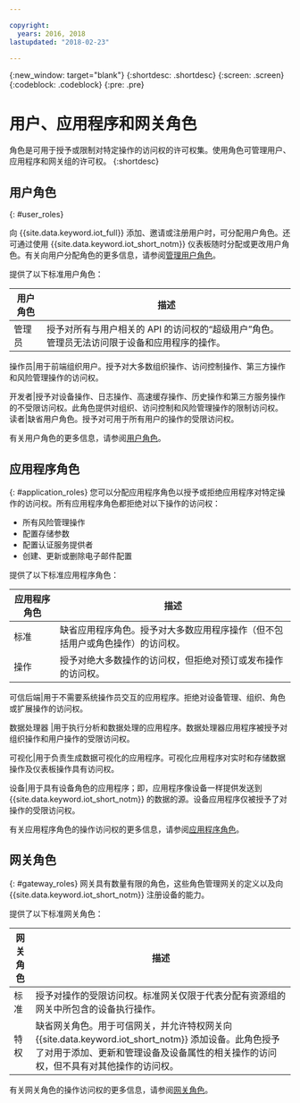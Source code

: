 ```yaml
---

copyright:
  years: 2016, 2018
lastupdated: "2018-02-23"

---
```


{:new_window: target="blank"}
{:shortdesc: .shortdesc}
{:screen: .screen}
{:codeblock: .codeblock}
{:pre: .pre}

# 用户、应用程序和网关角色

角色是可用于授予或限制对特定操作的访问权的许可权集。使用角色可管理用户、应用程序和网关组的许可权。
{:shortdesc}

## 用户角色
{: #user_roles}

向 {{site.data.keyword.iot_full}} 添加、邀请或注册用户时，可分配用户角色。还可通过使用 {{site.data.keyword.iot_short_notm}} 仪表板随时分配或更改用户角色。有关向用户分配角色的更多信息，请参阅[管理用户角色](managing_user_roles.html)。

提供了以下标准用户角色：

用户角色|描述
------------- | -------------
管理员|授予对所有与用户相关的 API 的访问权的“超级用户”角色。管理员无法访问限于设备和应用程序的操作。

操作员|用于前端组织用户。授予对大多数组织操作、访问控制操作、第三方操作和风险管理操作的访问权。

开发者|授予对设备操作、日志操作、高速缓存操作、历史操作和第三方服务操作的不受限访问权。此角色提供对组织、访问控制和风险管理操作的限制访问权。
读者|缺省用户角色。授予对可用于所有用户的操作的受限访问权。



有关用户角色的更多信息，请参阅[用户角色](reference/roles_access.html)。

## 应用程序角色
{: #application_roles}
您可以分配应用程序角色以授予或拒绝应用程序对特定操作的访问权。所有应用程序角色都拒绝对以下操作的访问权：

- 所有风险管理操作
- 配置存储参数
- 配置认证服务提供者
- 创建、更新或删除电子邮件配置

提供了以下标准应用程序角色：

应用程序角色|描述
------------- | -------------
标准|缺省应用程序角色。授予对大多数应用程序操作（但不包括用户或角色操作）的访问权。
操作|授予对绝大多数操作的访问权，但拒绝对预订或发布操作的访问权。

可信后端|用于不需要系统操作员交互的应用程序。拒绝对设备管理、组织、角色或扩展操作的访问权。

数据处理器
|用于执行分析和数据处理的应用程序。数据处理器应用程序被授予对组织操作和用户操作的受限访问权。

可视化|用于负责生成数据可视化的应用程序。可视化应用程序对实时和存储数据操作及仪表板操作具有访问权。

设备|用于具有设备角色的应用程序；即，应用程序像设备一样提供发送到 {{site.data.keyword.iot_short_notm}} 的数据的源。设备应用程序仅被授予了对操作的受限访问权。


有关应用程序角色的操作访问权的更多信息，请参阅[应用程序角色](reference/app_roles_access.html)。

## 网关角色
{: #gateway_roles}
网关具有数量有限的角色，这些角色管理网关的定义以及向 {{site.data.keyword.iot_short_notm}} 注册设备的能力。

提供了以下标准网关角色：

网关角色|描述
------------- | -------------
标准|授予对操作的受限访问权。标准网关仅限于代表分配有资源组的网关中所包含的设备执行操作。
特权|缺省网关角色。用于可信网关，并允许特权网关向 {{site.data.keyword.iot_short_notm}} 添加设备。此角色授予了对用于添加、更新和管理设备及设备属性的相关操作的访问权，但不具有对其他操作的访问权。

有关网关角色的操作访问权的更多信息，请参阅[网关角色](reference/gateway_roles_access.html)。
